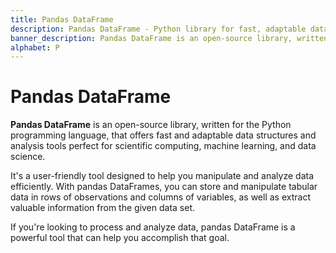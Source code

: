 ```yaml
---
title: Pandas DataFrame
description: Pandas DataFrame - Python library for fast, adaptable data structures and analysis. Ideal for scientific computing, machine learning, and data science.
banner_description: Pandas DataFrame is an open-source library, written for the Python programming language, that offers fast and adaptable data structures and analysis tools perfect for scientific computing, machine learning, and data science.
alphabet: P
---
```


# Pandas DataFrame

**Pandas DataFrame** is an open-source library, written for the Python programming language, that offers fast and adaptable data structures and analysis tools perfect for scientific computing, machine learning, and data science.

It's a user-friendly tool designed to help you manipulate and analyze data efficiently. With pandas DataFrames, you can store and manipulate tabular data in rows of observations and columns of variables, as well as extract valuable information from the given data set.

If you're looking to process and analyze data, pandas DataFrame is a powerful tool that can help you accomplish that goal.
